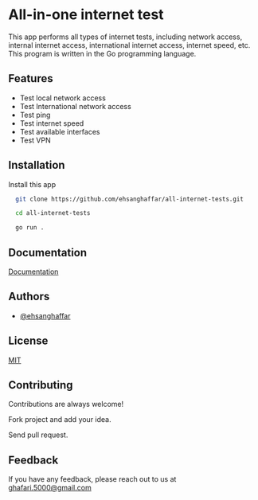 
# All-in-one internet test

This app performs all types of internet tests, including network access, internal internet access, international internet access, internet speed, etc.
This program is written in the Go programming language.

## Features

- Test local network access
- Test International network access
- Test ping
- Test internet speed
- Test available interfaces
- Test VPN

## Installation

Install this app

```bash
  git clone https://github.com/ehsanghaffar/all-internet-tests.git

  cd all-internet-tests

  go run .
```

## Documentation

[Documentation](https://ehsanghaffarii.ir)

## Authors

- [@ehsanghaffar](https://www.github.com/ehsanghaffar)

## License

[MIT](https://choosealicense.com/licenses/mit/)

## Contributing

Contributions are always welcome!

Fork project and add your idea.

Send pull request.

## Feedback

If you have any feedback, please reach out to us at ghafari.5000@gmail.com
